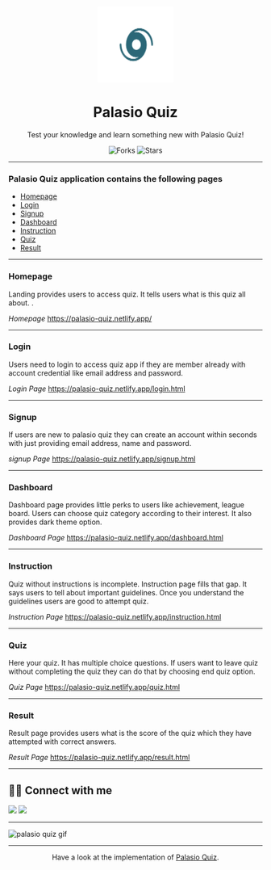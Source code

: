 <div align="center">

<img alt="palasio-logo" src="Assets/brand-logo.png" width="150px" height="150px" />

# Palasio Quiz

Test your knowledge and learn something new with Palasio Quiz!

![Forks](https://img.shields.io/github/forks/rahulyadav139/palasio-quiz)
![Stars](https://img.shields.io/github/stars/rahulyadav139/palasio-quiz)

</div>

---



### Palasio Quiz application contains the following pages

- [Homepage](#homepage)
- [Login](#login)
- [Signup](#signup)
- [Dashboard](#dashboard)
- [Instruction](#instruction)
- [Quiz](#quiz)
- [Result](#result)

---

### Homepage

Landing provides users to access quiz. It tells users what is this quiz all about. .

_Homepage_ https://palasio-quiz.netlify.app/

---

### Login

Users need to login to access quiz app if they are member already with account credential like email address and password.

_Login Page_ https://palasio-quiz.netlify.app/login.html

---

### Signup

If users are new to palasio quiz they can create an account within seconds with just providing email address, name and password.

_signup Page_ https://palasio-quiz.netlify.app/signup.html

---

### Dashboard

Dashboard page provides little perks to users like achievement, league board. Users can choose quiz category according to their interest. It also provides dark theme option.

_Dashboard Page_ https://palasio-quiz.netlify.app/dashboard.html

---

### Instruction

Quiz without instructions is incomplete. Instruction page fills that gap. It says users to tell about important guidelines. Once you understand the guidelines users are good to attempt quiz.

_Instruction Page_ https://palasio-quiz.netlify.app/instruction.html

---

### Quiz

Here your quiz. It has multiple choice questions. If users want to leave quiz without completing the quiz they can do that by choosing end quiz option.

_Quiz Page_ https://palasio-quiz.netlify.app/quiz.html

---

### Result

Result page provides users what is the score of the quiz which they have attempted with correct answers.

_Result Page_ https://palasio-quiz.netlify.app/result.html

---



## 👨‍💻 Connect with me

<a href="https://twitter.com/rahulyadav139"><img src="https://img.shields.io/badge/Twitter-1DA1F2?style=for-the-badge&logo=twitter&logoColor=white"/></a>
<a href="https://www.linkedin.com/in/rahulyadav139/"><img src="https://img.shields.io/badge/LinkedIn-0077B5?style=for-the-badge&logo=linkedin&logoColor=white"/></a>

---

![palasio quiz gif](Assets/palasio-quiz-demo.gif)

---

<div align="center">

Have a look at the implementation of [Palasio Quiz](https://github.com/rahulyadav139/palasio-quiz).

</div>